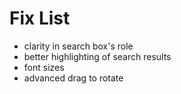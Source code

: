 Fix List
========

* clarity in search box's role 
* better highlighting of search results
* font sizes
* advanced drag to rotate
